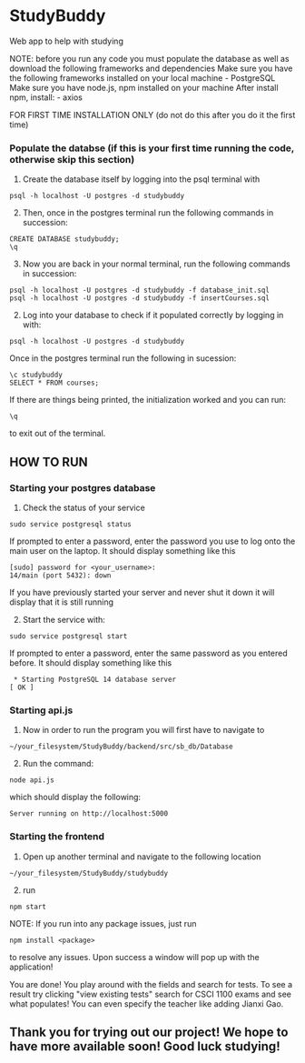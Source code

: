 # StudyBuddy
Web app to help with studying

NOTE: before you run any code you must populate the database as well as download the following frameworks and dependencies
    Make sure you have the following frameworks installed on your local machine
        - PostgreSQL
    Make sure you have node.js, npm installed on your machine
    After install npm, install:
        - axios    

FOR FIRST TIME INSTALLATION ONLY (do not do this after you do it the first time)
### Populate the databse (if this is your first time running the code, otherwise skip this section)
1. Create the database itself by logging into the psql terminal with 
```
psql -h localhost -U postgres -d studybuddy
```
2. Then, once in the postgres terminal run the following commands in succession:
```
CREATE DATABASE studybuddy;
\q
```
3. Now you are back in your normal terminal, run the following commands in succession:
```
psql -h localhost -U postgres -d studybuddy -f database_init.sql
psql -h localhost -U postgres -d studybuddy -f insertCourses.sql
```
2. Log into your database to check if it populated correctly by logging in with:
```
psql -h localhost -U postgres -d studybuddy
```
Once in the postgres terminal run the following in sucession:
```
\c studybuddy
SELECT * FROM courses;
```
If there are things being printed, the initialization worked and you can run:
```
\q
```
to exit out of the terminal.



## HOW TO RUN

### Starting your postgres database
1. Check the status of your service
```
sudo service postgresql status
```
If prompted to enter a password, enter the password you use to log onto the main user on the laptop.
It should display something like this
```
[sudo] password for <your_username>:
14/main (port 5432): down
``` 
If you have previously started your server and never shut it down it will display that it is still running

2. Start the service with:
```
sudo service postgresql start
```
If prompted to enter a password, enter the same password as you entered before.
It should display something like this
```
 * Starting PostgreSQL 14 database server                                                                        [ OK ]
```

### Starting api.js
1. Now in order to run the program you will first have to navigate to
```
~/your_filesystem/StudyBuddy/backend/src/sb_db/Database
```
2. Run the command:
```
node api.js
```
which should display the following:
```
Server running on http://localhost:5000
```

### Starting the frontend
1. Open up another terminal and navigate to the following location
```
~/your_filesystem/StudyBuddy/studybuddy
```
2. run
```
npm start
```
NOTE: If you run into any package issues, just run 
```
npm install <package>
```
to resolve any issues.
Upon success a window will pop up with the application!

You are done! You play around with the fields and search for tests.
To see a result try clicking "view existing tests"
search for CSCI 1100 exams and see what populates!
You can even specify the teacher like adding Jianxi Gao.

## Thank you for trying out our project! We hope to have more available soon! Good luck studying!